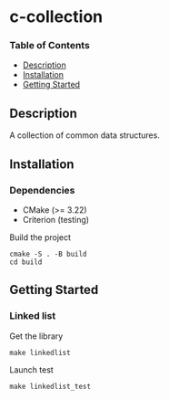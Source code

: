 # c-collection

### Table of Contents

- [Description](#description)
- [Installation](#installation)
- [Getting Started](#getting-started)

## Description

A collection of common data structures.

## Installation

### Dependencies

- CMake (>= 3.22)
- Criterion (testing)

Build the project
```
cmake -S . -B build
cd build
```


## Getting Started

### Linked list

Get the library
```
make linkedlist
```

Launch test
```
make linkedlist_test
```
